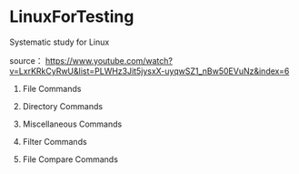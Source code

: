 # LinuxForTesting
Systematic study for Linux


source： https://www.youtube.com/watch?v=LxrKRkCyRwU&list=PLWHz3Jit5jysxX-uyqwSZ1_nBw50EVuNz&index=6

1. File Commands

2. Directory Commands

3. Miscellaneous Commands


4. Filter Commands


5. File Compare Commands
